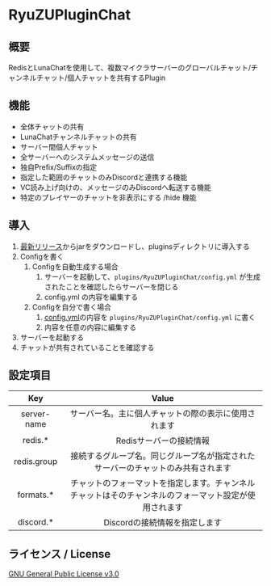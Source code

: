 # RyuZUPluginChat
## 概要
RedisとLunaChatを使用して、複数マイクラサーバーのグローバルチャット/チャンネルチャット/個人チャットを共有するPlugin

## 機能
* 全体チャットの共有
* LunaChatチャンネルチャットの共有
* サーバー間個人チャット
* 全サーバーへのシステムメッセージの送信
* 独自Prefix/Suffixの指定
* 指定した範囲のチャットのみDiscordと連携する機能
* VC読み上げ向けの、メッセージのみDiscordへ転送する機能
* 特定のプレイヤーのチャットを非表示にする /hide 機能

## 導入
1. [最新リリース](https://github.com/AzisabaNetwork/RyuZUPluginChat/releases/latest)からjarをダウンロードし、pluginsディレクトリに導入する
2. Configを書く
    1. Configを自動生成する場合
        1. サーバーを起動して、`plugins/RyuZUPluginChat/config.yml` が生成されたことを確認したらサーバーを閉じる
        2. config.yml の内容を編集する
    2. Configを自分で書く場合
        1. [config.yml](https://github.com/AzisabaNetwork/RyuZUPluginChat/blob/main/src/main/resources/config.yml)の内容を `plugins/RyuZUPluginChat/config.yml` に書く
        2. 内容を任意の内容に編集する
3. サーバーを起動する
4. チャットが共有されていることを確認する

## 設定項目
|     Key     |                        Value                        |
|:-----------:|:---------------------------------------------------:|
| server-name |             サーバー名。主に個人チャットの際の表示に使用されます              |
|   redis.*   |                   Redisサーバーの接続情報                    |
| redis.group |      接続するグループ名。同じグループ名が指定されたサーバーのチャットのみ共有されます       |
|  formats.*  | チャットのフォーマットを指定します。チャンネルチャットはそのチャンネルのフォーマット設定が使用されます |
|  discord.*  |                 Discordの接続情報を指定します                  |

## ライセンス / License
[GNU General Public License v3.0](LICENSE)
